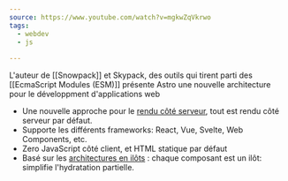 ```yaml
---
source: https://www.youtube.com/watch?v=mgkwZqVkrwo
tags: 
  - webdev
  - js
  
---
```



L'auteur de [[Snowpack]] et Skypack, des outils qui tirent parti des [[EcmaScript Modules (ESM)]]  présente Astro une nouvelle architecture pour le développment d'applications web

- Une nouvelle approche pour le [rendu côté serveur](SSR), tout est rendu côté serveur par défaut.
- Supporte les différents frameworks: React, Vue, Svelte, Web Components, etc.
- Zero JavaScript côté client, et HTML statique  par défaut
- Basé sur les [architectures en ilôts](https://jasonformat.com/islands-architecture/)  : chaque composant est un ilôt:  simplifie l'hydratation partielle.




